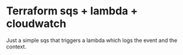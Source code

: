 # Terraform sqs + lambda + cloudwatch

Just a simple sqs that triggers a lambda which logs the event and the context.